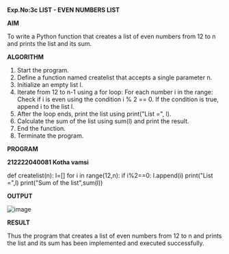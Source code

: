 **Exp.No:3c
LIST - EVEN NUMBERS LIST**

**AIM** 

To write a Python function that creates a list of even numbers from 12 to n and prints the list and its sum.


**ALGORITHM**

1. Start the program.
2. Define a function named createlist that accepts a single parameter n.
3. Initialize an empty list l.
4. Iterate from 12 to n-1 using a for loop:
   For each number i in the range:
   Check if i is even using the condition i % 2 == 0.
   If the condition is true, append i to the list l.
5. After the loop ends, print the list using print("List =", l).
6. Calculate the sum of the list using sum(l) and print the result.
7. End the function.
8. Terminate the program.

**PROGRAM**

**212222040081 Kotha vamsi**

def createlist(n):
    l=[]
    for i in range(12,n):
        if i%2==0:
            l.append(i)
    print("List =",l)
    print("Sum of the list",sum(l))


**OUTPUT**

![image](https://github.com/user-attachments/assets/ed7c4457-ae3f-44e7-9595-582c59638b5a)



**RESULT**

Thus the program that creates a list of even numbers from 12 to n and prints the list and its sum has been implemented and executed successfully.
